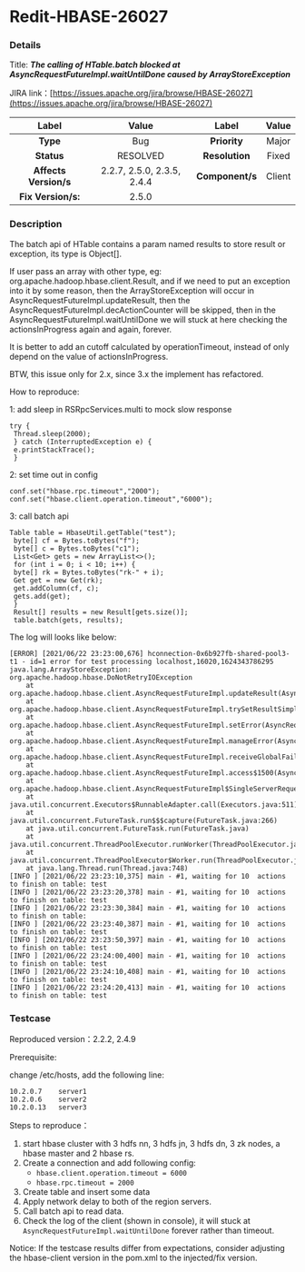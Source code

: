 # Redit-HBASE-26027

### Details

Title: ***The calling of HTable.batch blocked at AsyncRequestFutureImpl.waitUntilDone caused by ArrayStoreException***

JIRA link：[https://issues.apache.org/jira/browse/HBASE-26027](https://issues.apache.org/jira/browse/HBASE-26027)

|         Label         |           Value            |      Label      | Value  |
|:---------------------:|:--------------------------:|:---------------:|:------:|
|       **Type**        |            Bug             |  **Priority**   | Major  |
|      **Status**       |          RESOLVED          | **Resolution**  | Fixed  |
| **Affects Version/s** | 2.2.7, 2.5.0, 2.3.5, 2.4.4 | **Component/s** | Client |
|  **Fix Version/s:**   |           2.5.0            |

### Description

The batch api of HTable contains a param named results to store result or exception, its type is Object[].

If user pass an array with other type, eg: org.apache.hadoop.hbase.client.Result, and if we need to put an exception into it by some reason, then the ArrayStoreException will occur in AsyncRequestFutureImpl.updateResult, then the AsyncRequestFutureImpl.decActionCounter will be skipped, then in the AsyncRequestFutureImpl.waitUntilDone we will stuck at here checking the actionsInProgress again and again, forever.

It is better to add an cutoff calculated by operationTimeout, instead of only depend on the value of actionsInProgress.

BTW, this issue only for 2.x, since 3.x the implement has refactored.

How to reproduce:

1: add sleep in RSRpcServices.multi to mock slow response

```
try {
 Thread.sleep(2000);
 } catch (InterruptedException e) {
 e.printStackTrace();
 }
```

2: set time out in config

```
conf.set("hbase.rpc.timeout","2000");
conf.set("hbase.client.operation.timeout","6000");
```

3: call batch api

```
Table table = HbaseUtil.getTable("test");
 byte[] cf = Bytes.toBytes("f");
 byte[] c = Bytes.toBytes("c1");
 List<Get> gets = new ArrayList<>();
 for (int i = 0; i < 10; i++) {
 byte[] rk = Bytes.toBytes("rk-" + i);
 Get get = new Get(rk);
 get.addColumn(cf, c);
 gets.add(get);
 }
 Result[] results = new Result[gets.size()];
 table.batch(gets, results);
```

The log will looks like below:

```
[ERROR] [2021/06/22 23:23:00,676] hconnection-0x6b927fb-shared-pool3-t1 - id=1 error for test processing localhost,16020,1624343786295
java.lang.ArrayStoreException: org.apache.hadoop.hbase.DoNotRetryIOException
	at org.apache.hadoop.hbase.client.AsyncRequestFutureImpl.updateResult(AsyncRequestFutureImpl.java:1242)
	at org.apache.hadoop.hbase.client.AsyncRequestFutureImpl.trySetResultSimple(AsyncRequestFutureImpl.java:1087)
	at org.apache.hadoop.hbase.client.AsyncRequestFutureImpl.setError(AsyncRequestFutureImpl.java:1021)
	at org.apache.hadoop.hbase.client.AsyncRequestFutureImpl.manageError(AsyncRequestFutureImpl.java:683)
	at org.apache.hadoop.hbase.client.AsyncRequestFutureImpl.receiveGlobalFailure(AsyncRequestFutureImpl.java:716)
	at org.apache.hadoop.hbase.client.AsyncRequestFutureImpl.access$1500(AsyncRequestFutureImpl.java:69)
	at org.apache.hadoop.hbase.client.AsyncRequestFutureImpl$SingleServerRequestRunnable.run(AsyncRequestFutureImpl.java:219)
	at java.util.concurrent.Executors$RunnableAdapter.call(Executors.java:511)
	at java.util.concurrent.FutureTask.run$$$capture(FutureTask.java:266)
	at java.util.concurrent.FutureTask.run(FutureTask.java)
	at java.util.concurrent.ThreadPoolExecutor.runWorker(ThreadPoolExecutor.java:1149)
	at java.util.concurrent.ThreadPoolExecutor$Worker.run(ThreadPoolExecutor.java:624)
	at java.lang.Thread.run(Thread.java:748)
[INFO ] [2021/06/22 23:23:10,375] main - #1, waiting for 10  actions to finish on table: test
[INFO ] [2021/06/22 23:23:20,378] main - #1, waiting for 10  actions to finish on table: test
[INFO ] [2021/06/22 23:23:30,384] main - #1, waiting for 10  actions to finish on table: 
[INFO ] [2021/06/22 23:23:40,387] main - #1, waiting for 10  actions to finish on table: test
[INFO ] [2021/06/22 23:23:50,397] main - #1, waiting for 10  actions to finish on table: test
[INFO ] [2021/06/22 23:24:00,400] main - #1, waiting for 10  actions to finish on table: test
[INFO ] [2021/06/22 23:24:10,408] main - #1, waiting for 10  actions to finish on table: test
[INFO ] [2021/06/22 23:24:20,413] main - #1, waiting for 10  actions to finish on table: test
```

### Testcase

Reproduced version：2.2.2, 2.4.9

Prerequisite:

change /etc/hosts, add the following line:
```
10.2.0.7    server1
10.2.0.6    server2
10.2.0.13   server3
```

Steps to reproduce：

1. start hbase cluster with 3 hdfs nn, 3 hdfs jn, 3 hdfs dn, 3 zk nodes, a hbase master and 2 hbase rs.
2. Create a connection and add following config:
   - `hbase.client.operation.timeout = 6000`
   - `hbase.rpc.timeout = 2000`
3. Create table and insert some data
4. Apply network delay to both of the region servers.
5. Call batch api to read data.
6. Check the log of the client (shown in console), it will stuck at `AsyncRequestFutureImpl.waitUntilDone` forever rather than timeout.

Notice: If the testcase results differ from expectations, consider adjusting the hbase-client version in the pom.xml to the injected/fix version.